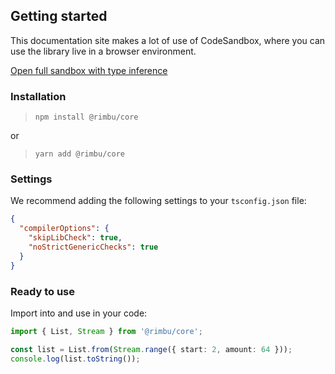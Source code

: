 ## Getting started

This documentation site makes a lot of use of CodeSandbox, where you can use the library live in a browser environment.

[Open full sandbox with type inference](https://codesandbox.io/s/rimbu-sandbox-d4tbk?previewwindow=console&view=split&editorsize=65&moduleview=1&module=/src/index.ts ':target blank')

### Installation

> `npm install @rimbu/core`

or

> `yarn add @rimbu/core`

### Settings

We recommend adding the following settings to your `tsconfig.json` file:

```json
{
  "compilerOptions": {
    "skipLibCheck": true,
    "noStrictGenericChecks": true
  }
}
```

### Ready to use

Import into and use in your code:

```ts
import { List, Stream } from '@rimbu/core';

const list = List.from(Stream.range({ start: 2, amount: 64 }));
console.log(list.toString());
```
